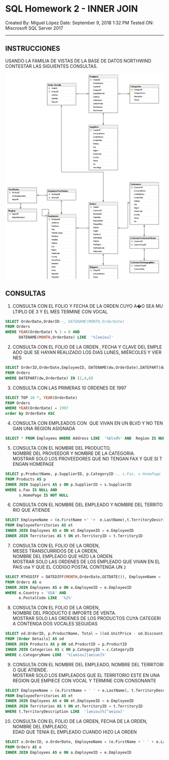 # SQL Homework 2 - INNER JOIN

Created By: Miguel López
Date: September 9, 2018 1:32 PM
Tested ON: Miscrosoft SQL Server 2017

---

## INSTRUCCIONES

USANDO LA FAMILIA DE VISTAS DE LA BASE DE DATOS NORTHWIND CONTESTAR LAS SIGUIENTES CONSULTAS.

![data/images/NorthwindModel.png](data/images/NorthwindModel.png)

## CONSULTAS

1. CONSULTA CON EL FOLIO Y FECHA DE LA ORDEN CUYO A�O SEA MULTIPLO DE 3 Y EL MES TERMINE CON VOCAL

```sql
SELECT OrderDate,OrderID--, DATENAME(MONTH,OrderDate)
FROM Orders
WHERE YEAR(OrderDate) % 3 = 0 AND
	  DATENAME(MONTH,OrderDate) LIKE  '%[aeiou]'
```

2. CONSULTA CON EL FOLIO DE LA ORDEN , FECHA Y CLAVE DEL EMPLEADO QUE SE HAYAN REALIZADO LOS DIAS LUNES, MIÉRCOLES Y VIERNES

```sql
SELECT OrderID,OrderDate,EmployeeID, DATENAME(dw,OrderDate),DATEPART(dw,OrderDate)
FROM Orders
WHERE DATEPART(dw,OrderDate) IN (2,4,6)
```

3. CONSULTA CON LAS PRIMERAS 10 ORDENES DE 1997

```sql
SELECT TOP 10 *, YEAR(OrderDate)
FROM Orders
WHERE YEAR(OrderDate) = 1997
order by OrderDate ASC
```

4. CONSULTA CON EMPLEADOS CON  QUE VIVAN EN UN BLVD Y NO TENGAN UNA REGION ASIGNADA

```sql
SELECT * FROM Employees WHERE Address LIKE  '%blvd%' AND  Region IS NULL
```

5. CONSULTA CON EL NOMBRE DEL PRODUCTO, NOMBRE DEL PROVEEDOR Y NOMBRE DE LA CATEGORIA. MOSTRAR SOLO LOS PROVEEDORES QUE NO TENGAN FAX Y QUE SI TENGAN HOMEPAGE

```sql
SELECT p.ProductName, p.SupplierID, p.CategoryID--, s.Fax, s.HomePage
FROM Products AS p
INNER JOIN Suppliers AS s ON p.SupplierID = s.SupplierID
WHERE s.Fax IS NULL AND
	  s.HomePage IS NOT NULL
```

6. CONSULTA CON EL NOMBRE DEL EMPLEADO Y NOMBRE DEL TERRITORIO QUE ATIENDE

```sql
SELECT EmployeeName = (e.FirstName +' '+  e.LastName),t.TerritoryDescription
FROM EmployeeTerritories AS et
INNER JOIN Employees AS e ON et.EmployeeID = e.EmployeeID
INNER JOIN Territories AS t ON et.TerritoryID = t.TerritoryID
```

7. CONSULTA CON EL FOLIO DE LA ORDEN, MESES TRANSCURRIDOS DE LA ORDEN, NOMBRE DEL EMPLEADO QUE HIZO LA ORDEN. MOSTRAR SOLO LAS ORDENES DE LOS EMPLEADO QUE VIVAN EN EL PAIS `USA` Y QUE EL CODIGO POSTAL CONTENGA UN `2`

```sql
SELECT MTHSDIFF = DATEDIFF(MONTH,OrderDate,GETDATE()), EmployeeName =  (e.FirstName +' '+ e.LastName), e.Country, e.PostalCode
FROM Orders AS o
INNER JOIN Employees AS e ON o.EmployeeID = e.EmployeeID
WHERE e.Country = 'USA' AND
	  e.PostalCode LIKE  '%2%'
```

8. CONSULTA CON EL FOLIO DE LA ORDEN, NOMBRE DEL PRODUCTO E IMPORTE DE VENTA. MOSTRAR SOLO LAS ORDENES DE LOS PRODUCTOS CUYA CATEGERIA CONTENGA DOS VOCALES SEGUIDAS

```sql
SELECT od.OrderID, p.ProductName, Total = ((od.UnitPrice - od.Discount) * Quantity), c.CategoryName
FROM [Order Details] AS od
INNER JOIN Products AS p ON od.ProductID = p.ProductID
INNER JOIN Categories AS c ON p.CategoryID = c.CategoryID
WHERE c.CategoryName LIKE  '%[aeiou][aeiuo]%'
```

9. CONSULTA CON EL NOMBRE DEL EMPLEADO, NOMBRE DEL TERRITORIO QUE ATIENDE. MOSTRAR SOLO LOS EMPLEADOS QUE EL TERRITORIO ESTE EN UNA REGION QUE EMPIECE CON VOCAL Y TERMINE CON CONSONANTE

```sql
SELECT EmployeeName = (e.FirstName + ' ' + e.LastName), t.TerritoryDescription
FROM EmployeeTerritories AS et
INNER JOIN Employees AS e ON et.EmployeeID = e.EmployeeID
INNER JOIN Territories AS t ON et.TerritoryID = t.TerritoryID
WHERE t.TerritoryDescription LIKE  '[aeiou]%[^aeiou]'
```

10. CONSULTA CON EL FOLIO DE LA ORDEN, FECHA DE LA ORDEN, NOMBRE DEL EMPLEADO, EDAD QUE TENIA EL EMPLEADO CUANDO HIZO LA ORDEN

```sql
SELECT o.OrderID, o.OrderDate, EmployeeName = (e.FirstName + ' ' + e.LastName), EmployeeAgeAtOrder = DATEDIFF( year, e.BirthDate, o.OrderDate )
FROM Orders AS o
INNER JOIN Employees AS e ON o.EmployeeID = e.EmployeeID
```
